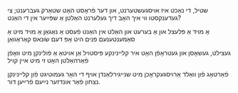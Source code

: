 שטיל, די נאַכט איז אויסגעשטערנט,
און דער פֿראָסט האָט שטאַרק געברענט;
צי געדענקסטו ווי איך האָב דיך געלערנט
האַלטן אַ שפּײַער אין די האַנט?

אַ מויד אַ פּלעצל און אַ בערעט
און האַלט אין האַנט פֿעסט אַ נאַגאַן
אַ מויד מיט אַ סאַמענטענעם פּנים
היט אָפּ דעם שׂונאס קאַראַוואַן

געצילט, געשאָסן און געטראָפֿן
האָט איר קליינינקע פּיסטויל
אַן אויטאָ אַ פֿולינקן מיט וואָפֿן
פֿאַרהאַלטן האָט זי מיט איין קויל

פֿאַרטאָג פֿון וואַלד אַרויסגעקראָכן
מיט שנייגירלאַנדן אויף די האָר
געמוטיגט פֿון קליינינקן נצחון
פֿאַר אונדזער נײַעם פֿרײַען דור.
